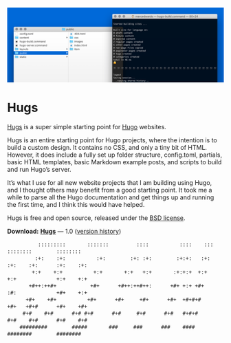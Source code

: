 ![](Help/images/hugs-hero.png)

# Hugs

[Hugs](https://bjango.com/designresources/) is a super simple starting point for [Hugo](http://gohugo.io) websites.

Hugs is an entire starting point for Hugo projects, where the intention is to build a custom design. It contains no CSS, and only a tiny bit of HTML. However, it does include a fully set up folder structure, config.toml, partials, basic HTML templates, basic Markdown example posts, and scripts to build and run Hugo’s server.

It’s what I use for all new website projects that I am building using Hugo, and I thought others may benefit from a good starting point. It took me a while to parse all the Hugo documentation and get things up and running the first time, and I think this would have helped.

Hugs is free and open source, released under the [BSD license](https://github.com/bjango/Hugs/blob/master/Help/License.md).

**Download:** **[Hugs](https://github.com/bjango/Hugs/archive/master.zip)** — 1.0 ([version history](https://github.com/bjango/Hugs/blob/master/Help/Version%20History.md))

```
          :::::::::       :::::::         ::::          ::::    :::       ::::::::        :::::::: 
         :+:    :+:          :+:        :+: :+:        :+:+:   :+:      :+:    :+:      :+:    :+: 
        +:+    +:+          +:+       +:+   +:+       :+:+:+  +:+      +:+             +:+    +:+  
       +#++:++#+           +#+      +#++:++#++:      +#+ +:+ +#+      :#:             +#+    +:+   
      +#+    +#+          +#+      +#+     +#+      +#+  +#+#+#      +#+   +#+#      +#+    +#+    
     #+#    #+#      #+# #+#      #+#     #+#      #+#   #+#+#      #+#    #+#      #+#    #+#     
    #########        #####       ###     ###      ###    ####       ########        ######## 
```